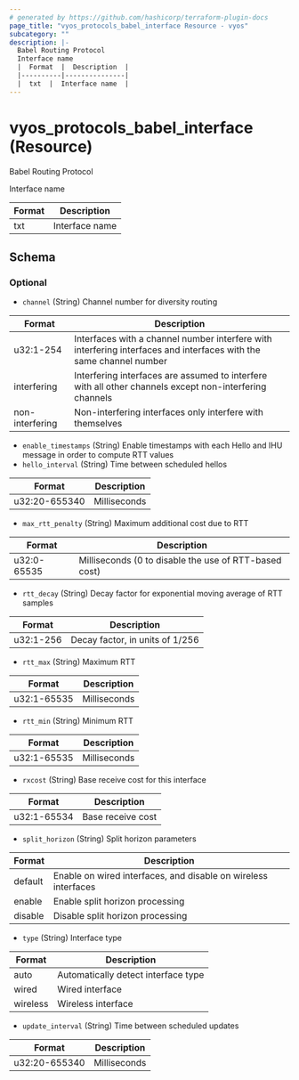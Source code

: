 ```yaml
---
# generated by https://github.com/hashicorp/terraform-plugin-docs
page_title: "vyos_protocols_babel_interface Resource - vyos"
subcategory: ""
description: |-
  Babel Routing Protocol
  Interface name
  |  Format  |  Description  |
  |----------|---------------|
  |  txt  |  Interface name  |
---
```


# vyos_protocols_babel_interface (Resource)

Babel Routing Protocol

Interface name

|  Format  |  Description  |
|----------|---------------|
|  txt  |  Interface name  |



<!-- schema generated by tfplugindocs -->
## Schema

### Optional

- `channel` (String) Channel number for diversity routing

|  Format  |  Description  |
|----------|---------------|
|  u32:1-254  |  Interfaces with a channel number interfere with interfering interfaces and interfaces with the same channel number  |
|  interfering  |  Interfering interfaces are assumed to interfere with all other channels except non-interfering channels  |
|  non-interfering  |  Non-interfering interfaces only interfere with themselves  |
- `enable_timestamps` (String) Enable timestamps with each Hello and IHU message in order to compute RTT values
- `hello_interval` (String) Time between scheduled hellos

|  Format  |  Description  |
|----------|---------------|
|  u32:20-655340  |  Milliseconds  |
- `max_rtt_penalty` (String) Maximum additional cost due to RTT

|  Format  |  Description  |
|----------|---------------|
|  u32:0-65535  |  Milliseconds (0 to disable the use of RTT-based cost)  |
- `rtt_decay` (String) Decay factor for exponential moving average of RTT samples

|  Format  |  Description  |
|----------|---------------|
|  u32:1-256  |  Decay factor, in units of 1/256  |
- `rtt_max` (String) Maximum RTT

|  Format  |  Description  |
|----------|---------------|
|  u32:1-65535  |  Milliseconds  |
- `rtt_min` (String) Minimum RTT

|  Format  |  Description  |
|----------|---------------|
|  u32:1-65535  |  Milliseconds  |
- `rxcost` (String) Base receive cost for this interface

|  Format  |  Description  |
|----------|---------------|
|  u32:1-65534  |  Base receive cost  |
- `split_horizon` (String) Split horizon parameters

|  Format  |  Description  |
|----------|---------------|
|  default  |  Enable on wired interfaces, and disable on wireless interfaces  |
|  enable  |  Enable split horizon processing  |
|  disable  |  Disable split horizon processing  |
- `type` (String) Interface type

|  Format  |  Description  |
|----------|---------------|
|  auto  |  Automatically detect interface type  |
|  wired  |  Wired interface  |
|  wireless  |  Wireless interface  |
- `update_interval` (String) Time between scheduled updates

|  Format  |  Description  |
|----------|---------------|
|  u32:20-655340  |  Milliseconds  |
